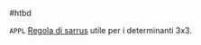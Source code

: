 #htbd

`APPL` [Regola di sarrus](https://www.youmath.it/domande-a-risposte/view/6129-regola-di-sarrus.html) utile per i determinanti 3x3.
